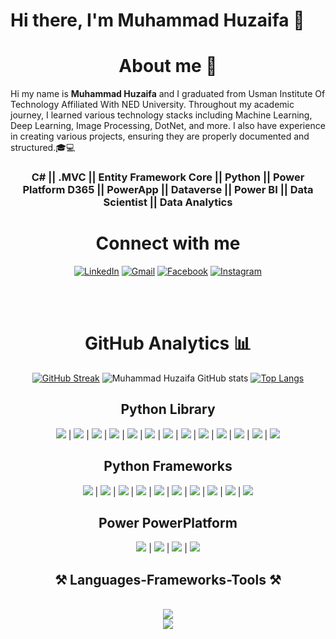 # Hi there, I'm Muhammad Huzaifa  👋
<!-- <h3>About me,</h3> -->
<h1 align="center"> About me 👦</h1>

Hi my name is  <b>Muhammad Huzaifa</b> and I graduated from Usman Institute Of Technology Affiliated With NED University. Throughout my academic journey, I learned various technology stacks including Machine Learning, Deep Learning, Image Processing, DotNet, and more. I also have experience in creating various projects, ensuring they are properly documented and structured.🎓💻



<h3 align="center"> C# || .MVC || Entity Framework Core || Python || Power Platform  D365 || PowerApp ||  Dataverse || Power BI || Data Scientist || Data Analytics </h3>
   <div align="center">

 <h1 align="center">Connect with me</h1>

[![LinkedIn](https://img.shields.io/badge/LinkedIn-Connect-blue?logo=LinkedIn)](https://www.linkedin.com/in/muhammad-huzaifa-90b7ab1b4/) [![Gmail](https://img.shields.io/badge/Gmail-Say%20Hello-red?logo=Gmail)](mailto:muhammadhuzaifa023@gmail.com) [![Facebook](https://img.shields.io/badge/Facebook-Follow-blue?logo=Facebook)](https://www.facebook.com/profile.php?id=100008953412577) [![Instagram](https://img.shields.io/badge/Instagram-Follow-ff69b4?logo=Instagram)](https://www.instagram.com/muhammadhuzaifa023/)

<br><br>
#  GitHub Analytics  📊
[![GitHub Streak](https://streak-stats.demolab.com?user=muhammadhuzaifa023&theme=radical&hide_border=true&date_format=j%2Fn%5B%2FY%5D&card_width=478)](https://git.io/streak-stats)
![Muhammad Huzaifa GitHub stats](https://github-readme-stats.vercel.app/api?username=muhammadhuzaifa023&show_icons=true&theme=radical)
[![Top Langs](https://github-readme-stats.vercel.app/api/top-langs/?username=muhammadhuzaifa023&layout=compact&theme=radical)](https://github.com/muhammadhuzaifa023)

## Python Library

[![](https://img.shields.io/badge/Pandas-%237a36c9?logo=Pandas)](https://pandas.pydata.org/) | [![](https://img.shields.io/badge/NumPy-%23209bdc?logo=NumPy)](https://numpy.org/) | [![](https://img.shields.io/badge/SciKit--Image-%23f6a431?logo=SciKit-Image)](https://scikit-image.org/) | [![](https://img.shields.io/badge/Matplotlib-%23eb8f34?logo=Matplotlib)](https://matplotlib.org/) | [![](https://img.shields.io/badge/Seaborn-%236abf8c?logo=Seaborn)](https://seaborn.pydata.org/) | [![](https://img.shields.io/badge/TensorFlow-%23f5892f?logo=TensorFlow)](https://www.tensorflow.org/) | [![](https://img.shields.io/badge/PyTorch-%23ee4c2c?logo=PyTorch)](https://pytorch.org/) | [![](https://img.shields.io/badge/OpenCV-%2374acdf?logo=OpenCV)](https://opencv.org/) | [![](https://img.shields.io/badge/Pillow-%236d8a88?logo=Pillow)](https://python-pillow.org/) | [![](https://img.shields.io/badge/imageio-%23ff6347?logo=imageio)](https://imageio.readthedocs.io/) | [![](https://img.shields.io/badge/PyTorch%20Lightning%20Bolt-%23ffcc80?logo=PyTorch)](https://pytorch-lightning-bolts.readthedocs.io/) | [![](https://img.shields.io/badge/mahotas-%23159ecc?logo=mahotas)](https://mahotas.readthedocs.io/) | [![](https://img.shields.io/badge/scikit--video-%2384d084?logo=scikit-learn)](https://www.scikit-video.org/)



## Python Frameworks

[![](https://img.shields.io/badge/Django-%23092E20?logo=Django)](https://www.djangoproject.com/) | [![](https://img.shields.io/badge/Flask-%23000?logo=Flask)](https://flask.palletsprojects.com/) | [![](https://img.shields.io/badge/FastAPI-%23007D9E?logo=FastAPI)](https://fastapi.tiangolo.com/) | [![](https://img.shields.io/badge/Pyramid-%234f0b0b?logo=Pyramid)](https://trypyramid.com/) | [![](https://img.shields.io/badge/Tornado-%23004e82?logo=Tornado)](https://www.tornadoweb.org/) | [![](https://img.shields.io/badge/Falcon-%23194587?logo=Falcon)](https://falconframework.org/) | [![](https://img.shields.io/badge/Sanic-%2357A143?logo=Sanic)](https://sanicframework.org/) | [![](https://img.shields.io/badge/Bottle-%23FF6600?logo=Bottle)](https://bottlepy.org/docs/dev/) | [![](https://img.shields.io/badge/CherryPy-%23dc5e4b?logo=CherryPy)](https://cherrypy.org/) | [![](https://img.shields.io/badge/Web2py-%23621a1a?logo=Web2py)](https://www.web2py.com/)


## Power PowerPlatform
[![](https://img.shields.io/badge/Power%20Apps-%235BB8FF?logo=PowerApps)](https://powerapps.microsoft.com/) | [![](https://img.shields.io/badge/Power%20Automate-%2372C5FA?logo=PowerAutomate)](https://flow.microsoft.com/) | [![](https://img.shields.io/badge/Power%20BI-%23F2C811?logo=PowerBI)](https://powerbi.microsoft.com/) | [![](https://img.shields.io/badge/Power%20Virtual%20Agents-%237BC043?logo=PowerVirtualAgents)](https://powervirtualagents.microsoft.com/)


<h2 align="center">⚒️ Languages-Frameworks-Tools ⚒️</h2>
<br/>
<div align="center">
    <img src="https://skillicons.dev/icons?i=nodejs,github,python,javascript,typescript,express,firebase,mongodb,c,java" /><br>
    <img src="https://skillicons.dev/icons?i=react,r,bootstrap,mui,mysql,flask,html,css,vscode,figma,git" />
</div>







